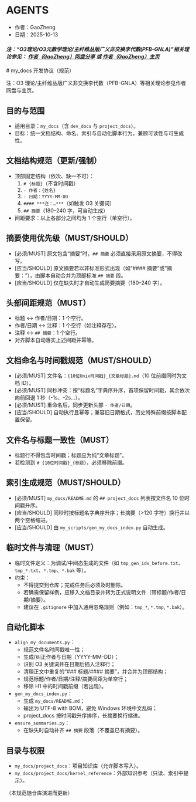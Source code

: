 # AGENTS

- 作者：GaoZheng
- 日期：2025-10-13

#### ***注：“O3理论/O3元数学理论/主纤维丛版广义非交换李代数(PFB-GNLA)”相关理论参见： [作者（GaoZheng）网盘分享](https://drive.google.com/drive/folders/1lrgVtvhEq8cNal0Aa0AjeCNQaRA8WERu?usp=sharing) 或 [作者（GaoZheng）主页](https://mymetamathematics.blogspot.com)***

﻿# my_docs 开发协议（规范）

注：O3 理论/主纤维丛版广义非交换李代数（PFB-GNLA）等相关理论参见作者网盘与主页。

## 目的与范围
- 适用目录：`my_docs`（含 `dev_docs` 与 `project_docs`）。
- 目标：统一文档结构、命名、索引与自动化脚本行为，兼顾可读性与可生成性。

## 文档结构规范（更新/强制）
- 顶部固定结构（依次、缺一不可）：
  1) `# {标题}`（不含时间戳）
  2) `- 作者：{姓名}`
  3) `- 日期：YYYY-MM-DD`
  4) `#### ***注：…***`（如触发 O3 关键词）
  5) `## 摘要`（180–240 字，可自动生成）
- 间距要求：以上各部分之间均为 1 个空行（单空行）。

## 摘要使用优先级（MUST/SHOULD）
- [必须/MUST] 原文包含“摘要”时，`## 摘要` 必须直接采用原文摘要，不得改写。
- [应当/SHOULD] 原文摘要若以非标准形式出现（如“#### 摘要”或“摘要：”），由脚本自动合并为顶部标准 `## 摘要` 段。
- [应当/SHOULD] 仅在缺失时才自动生成简要摘要（180–240 字）。

## 头部间距规范（MUST）
- 标题 ↔ 作者/日期：1 个空行。
- 作者/日期 ↔ 注释：1 个空行（如注释存在）。
- 注释 ↔ `## 摘要`：1 个空行。
- 对齐脚本自动落实上述间距并幂等。

## 文档命名与时间戳规范（MUST/SHOULD）
- [必须/MUST] 文件名：`{10位Unix时间戳}_{文章标题}.md`（10 位前缀同时为文档 ID）。
- [必须/MUST] 同秒冲突：按“标题名”字典序升序，首项保留时间戳，其余依次向前回退 1 秒（-1s、-2s…）。
- [必须/MUST] 重命名后，同步更新头部 `- 作者/日期`。
- [应当/SHOULD] 自动执行且幂等；兼容旧日期格式，历史特殊前缀按脚本配置保留。

## 文件名与标题一致性（MUST）
- 标题行不得包含时间戳；标题应为纯“文章标题”。
- 若检测到 `# {10位时间戳}_{标题}`，必须移除前缀。

## 索引生成规范（MUST/SHOULD）
- [必须/MUST] `my_docs/README.md` 的 `## project_docs` 列表按文件名 10 位时间戳升序。
- [应当/SHOULD] 同秒时按标题名字典序升序；长摘要（>120 字符）换行并以两个空格缩进。
- [应当/SHOULD] 由 `my_scripts/gen_my_docs_index.py` 自动生成。

## 临时文件与清理（MUST）
- 临时文件定义：为调试/中间态生成的文件（如 `tmp_gen_idx_before.txt`、`tmp_*.txt`、`*.tmp`、`*.bak` 等）。
- 约束：
  - 不得提交到仓库；完成任务后必须及时删除。
  - 若确需保留样例，应移入文档目录并转为正式说明文件（带标题/作者/日期/摘要）。
  - 建议在 `.gitignore` 中加入通用忽略规则（例如：`tmp_*`, `*.tmp`, `*.bak`）。

## 自动化脚本
- `align_my_documents.py`：
  - 规范文件名时间戳唯一性；
  - 生成/纠正作者与日期（YYYY-MM-DD）；
  - 识别 O3 关键词并在日期后插入注释行；
  - 清理正文中重复的“### 标题/#### 摘要”，并合并为顶部结构；
  - 规范标题/作者/日期/注释/摘要间距为单空行；
  - 移除 H1 中的时间戳前缀（若出现）。
- `gen_my_docs_index.py`：
  - 生成 `my_docs/README.md`；
  - 输出为 UTF-8 with BOM，避免 Windows 环境中文乱码；
  - project_docs 按时间戳升序排序，长摘要换行缩进。
- `ensure_summaries.py`：
  - 在缺失时自动补齐 `## 摘要` 段落（不覆盖已有摘要）。

## 目录与权限
- `my_docs/project_docs`：项目知识库（允许脚本写入）。
- `my_docs/project_docs/kernel_reference`：外部知识参考（只读、索引中提示）。

（本规范随仓库演进而更新）
